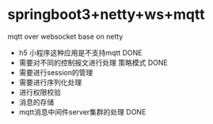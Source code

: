 # springboot3+netty+ws+mqtt

mqtt over websocket base on netty

* h5 小程序这种应用是不支持mqtt DONE
* 需要对不同的控制报文进行处理 策略模式 DONE
* 需要进行session的管理
* 需要进行序列化处理 
* 进行权限校验
* 消息的存储
* mqtt消息中间件server集群的处理 DONE 